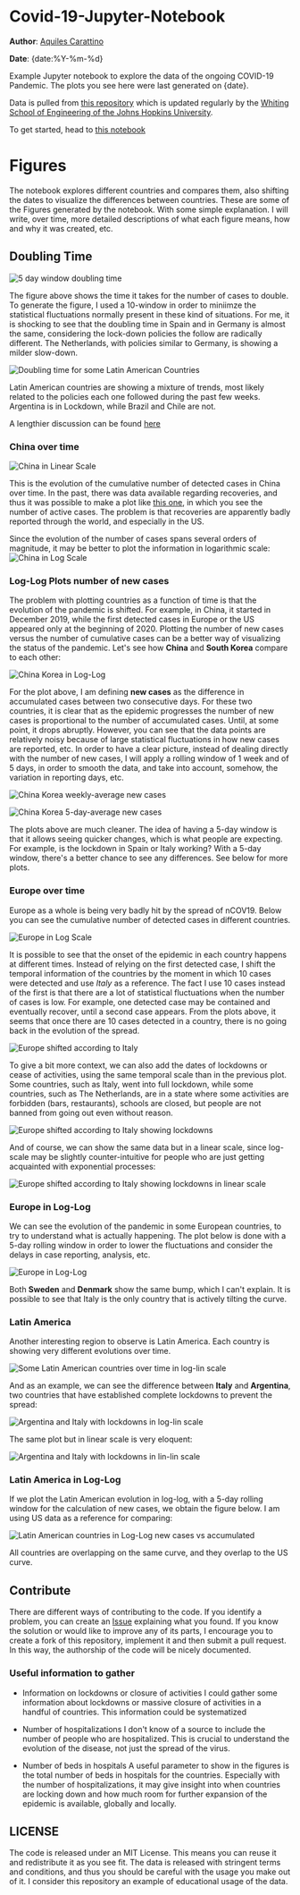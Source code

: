 # Covid-19-Jupyter-Notebook
**Author**: [Aquiles Carattino](https://www.aquicarattino.com)

**Date**: {date:%Y-%m-%d}

Example Jupyter notebook to explore the data of the ongoing COVID-19 Pandemic. The plots you see here were last generated on {date}. 

Data is pulled from [this repository](https://github.com/CSSEGISandData/COVID-19) which is updated regularly by the [Whiting School of Engineering of the Johns Hopkins University](https://systems.jhu.edu/research/public-health/ncov/).

To get started, head to [this notebook](https://github.com/aquilesC/Covid-19-Jupyter-Notebook/blob/master/Covid_Time_Series.ipynb)

# Figures
The notebook explores different countries and compares them, also shifting the dates to visualize the differences between countries. These are some of the Figures generated by the notebook. With some simple explanation. I will write, over time, more detailed descriptions of what each figure means, how and why it was created, etc.

## Doubling Time
![5 day window doubling time](./Figures/Doubling_Time_Net_Ger_Spa_US_Ita_10_Swe_day.png)

The figure above shows the time it takes for the number of cases to double. To generate the figure, I used a 10-window in order to miniimze the statistical fluctuations normally present in these kind of situations. For me, it is shocking to see that the doubling time in Spain and in Germany is almost the same, considering the lock-down policies the follow are radically different. The Netherlands, with policies similar to Germany, is showing a milder slow-down. 

![Doubling time for some Latin American Countries](./Figures/Doubling_Time_Arg_Chi_Bra_Mex_5_day.png)

Latin American countries are showing a mixture of trends, most likely related to the policies each one followed during the past few weeks. Argentina is in Lockdown, while Brazil and Chile are not. 

A lengthier discussion can be found [here](Doubling_Time.md)


### China over time
![China in Linear Scale](./Figures/China_Lin_Lin.png)

This is the evolution of the cumulative number of detected cases in China over time. In the past, there was data available regarding recoveries, and thus it was possible to make a plot like [this one](https://github.com/aquilesC/Covid-19-Jupyter-Notebook/blob/master/Figures_archive/China_Lin_Lin.png), in which you see the number of active cases. The problem is that recoveries are apparently badly reported through the world, and especially in the US. 

Since the evolution of the number of cases spans several orders of magnitude, it may be better to plot the information in logarithmic scale:
![China in Log Scale](./Figures/China_Log_Lin.png)

### Log-Log Plots number of new cases
The problem with plotting countries as a function of time is that the evolution of the pandemic is shifted. For example, in China, it started in December 2019, while the first detected cases in Europe or the US appeared only at the beginning of 2020. Plotting the number of new cases versus the number of cumulative cases can be a better way of visualizing the status of the pandemic. Let's see how **China** and **South Korea** compare to each other:

![China Korea in Log-Log](./Figures/China_Korea_Log_Log_New_Cumulative.png)

For the plot above, I am defining **new cases** as the difference in accumulated cases between two consecutive days. For these two countries, it is clear that as the epidemic progresses the number of new cases is proportional to the number of accumulated cases. Until, at some point, it drops abruptly. However, you can see that the data points are relatively noisy because of large statistical fluctuations in how new cases are reported, etc. In order to have a clear picture, instead of dealing directly with the number of new cases, I will apply a rolling window of 1 week and of 5 days, in order to smooth the data, and take into account, somehow, the variation in reporting days, etc.

![China Korea weekly-average new cases](./Figures/China_Korea_Log_Log_New_Cumulative_weekly.png)

![China Korea 5-day-average new cases](./Figures/China_Korea_Log_Log_New_Cumulative_5_days.png)

The plots above are much cleaner. The idea of having a 5-day window is that it allows seeing quicker changes, which is what people are expecting. For example, is the lockdown in Spain or Italy working? With a 5-day window, there's a better chance to see any differences. See below for more plots. 

### Europe over time
Europe as a whole is being very badly hit by the spread of nCOV19. Below you can see the cumulative number of detected cases in different countries. 

![Europe in Log Scale](./Figures/Europe_Log_Lin_01.png)

It is possible to see that the onset of the epidemic in each country happens at different times. Instead of relying on the first detected case, I shift the temporal information of the countries by the moment in which 10 cases were detected and use *Italy* as a reference. The fact I use 10 cases instead of the first is that there are a lot of statistical fluctuations when the number of cases is low. For example, one detected case may be contained and eventually recover, until a second case appears. From the plots above, it seems that once there are 10 cases detected in a country, there is no going back in the evolution of the spread. 

![Europe shifted according to Italy](./Figures/Europe_countries_shifted_log_lin.png)

To give a bit more context, we can also add the dates of lockdowns or cease of activities, using the same temporal scale than in the previous plot. Some countries, such as Italy, went into full lockdown, while some countries, such as The Netherlands, are in a state where some activities are forbidden (bars, restaurants), schools are closed, but people are not banned from going out even without reason. 

![Europe shifted according to Italy showing lockdowns](./Figures/Europe_countries_shifted_log_lin_with_lockdowns.png)

And of course, we can show the same data but in a linear scale, since log-scale may be slightly counter-intuitive for people who are just getting acquainted with exponential processes:

![Europe shifted according to Italy showing lockdowns in linear scale](./Figures/Europe_countries_shifted_lin_lin_with_lockdowns.png)

### Europe in Log-Log
We can see the evolution of the pandemic in some European countries, to try to understand what is actually happening. The plot below is done with a 5-day rolling window in order to lower the fluctuations and consider the delays in case reporting, analysis, etc. 

![Europe in Log-Log](./Figures/Europe_Log_Log_New_Cumulative_5_days.png)

Both **Sweden** and **Denmark** show the same bump, which I can't explain. It is possible to see that Italy is the only country that is actively tilting the curve. 

### Latin America
Another interesting region to observe is Latin America. Each country is showing very different evolutions over time. 

![Some Latin American countries over time in log-lin scale](./Figures/Latin_America_Log_Lin.png)

And as an example, we can see the difference between **Italy** and **Argentina**, two countries that have established complete lockdowns to prevent the spread:

![Argentina and Italy with lockdowns in log-lin scale](./Figures/Argentina_Italy_log_lin_with_lockdowns.png)

The same plot but in linear scale is very eloquent:

![Argentina and Italy with lockdowns in lin-lin scale](./Figures/Argentina_Italy_lin_lin_with_lockdowns.png)

### Latin America in Log-Log
If we plot the Latin American evolution in log-log, with a 5-day rolling window for the calculation of new cases, we obtain the figure below. I am using US data as a reference for comparing:

![Latin American countries in Log-Log new cases vs accumulated](./Figures/Latin_America_Log_Log_New_Cumulative_5_days.png)

All countries are overlapping on the same curve, and they overlap to the US curve. 

## Contribute
There are different ways of contributing to the code. If you identify a problem, you can create an [Issue](https://github.com/aquilesC/Covid-19-Jupyter-Notebook/issues) explaining what you found. If you know the solution or would like to improve any of its parts, I encourage you to create a fork of this repository, implement it and then submit a pull request. In this way, the authorship of the code will be nicely documented. 

### Useful information to gather
- Information on lockdowns or closure of activities
    I could gather some information about lockdowns or massive closure of activities in a handful of countries. This information could be systematized
    
- Number of hospitalizations
    I don't know of a source to include the number of people who are hospitalized. This is crucial to understand the evolution of the disease, not just the spread of the virus.
    
- Number of beds in hospitals
    A useful parameter to show in the figures is the total number of beds in hospitals for the countries. Especially with the number of hospitalizations, it may give insight into when countries are locking down and how much room for further expansion of the epidemic is available, globally and locally.


## LICENSE
The code is released under an MIT License. This means you can reuse it and redistribute it as you see fit. The data is released with stringent terms and conditions, and thus you should be careful with the usage you make out of it. I consider this repository an example of educational usage of the data. 